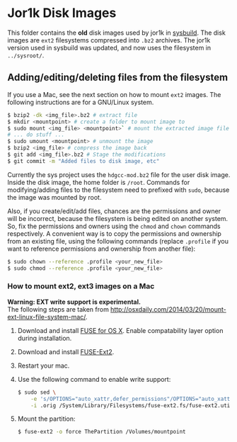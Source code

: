 # Jor1k Disk Images
This folder contains the **old** disk images used by jor1k in
[sysbuild](https://github.com/cs-education/sysbuild). The disk images
are `ext2` filesystems compressed into `.bz2` archives. The jor1k
version used in sysbuild was updated, and now uses the filesystem in
`../sysroot/`.

## Adding/editing/deleting files from the filesystem
If you use a Mac, see the next section on how to mount `ext2` images.
The following instructions are for a GNU/Linux system.

```sh
$ bzip2 -dk <img_file>.bz2 # extract file
$ mkdir <mountpoint> # create a folder to mount image to
$ sudo mount <img_file> <mountpoint>` # mount the extracted image file
# ... do stuff ...
$ sudo umount <mountpoint> # unmount the image
$ bzip2 <img_file> # compress the image back
$ git add <img_file>.bz2 # Stage the modifications
$ git commit -m "Added files to disk image, etc"
```

Currently the sys project uses the `hdgcc-mod.bz2` file for the user
disk image. Inside the disk image, the home folder is `/root`.
Commands for modifying/adding files to the filesystem need to prefixed
with `sudo`, because the image was mounted by root.

Also, if you create/edit/add files, chances are the permissions and
owner will be incorrect, because the filesystem is being edited on
another system. So, fix the permissions and owners using the `chmod`
and `chown` commands respectively. A convenient way is to copy the
permissions and ownership from an existing file, using the following
commands (replace `.profile` if you want to reference permissions and
ownership from another file):
```sh
$ sudo chown --reference .profile <your_new_file>
$ sudo chmod --reference .profile <your_new_file>
```

### How to mount ext2, ext3 images on a Mac

**Warning: EXT write support is experimental.**  
The following steps are taken from
<http://osxdaily.com/2014/03/20/mount-ext-linux-file-system-mac/>.

1. Download and install [FUSE for OS X](http://osxfuse.github.io/).
   Enable compatability layer option during installation.

2. Download and install
   [FUSE-Ext2](http://sourceforge.net/projects/fuse-ext2/?source=dlp).

3. Restart your mac.

4. Use the following command to enable write support:
    ```sh
    $ sudo sed \
        -e 's/OPTIONS="auto_xattr,defer_permissions"/OPTIONS="auto_xattr,defer_permissions,rw+"/' \
        -i .orig /System/Library/Filesystems/fuse-ext2.fs/fuse-ext2.util
    ```

5. Mount the partition:

    ```sh
    $ fuse-ext2 -o force ThePartition /Volumes/mountpoint
    ```
